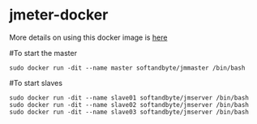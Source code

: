# jmeter-docker

More details on using this docker image is [here](http://www.testautomationguru.com/jmeter-distributed-load-testing-using-docker/)
 

#To start the master

```
sudo docker run -dit --name master softandbyte/jmmaster /bin/bash
```

#To start slaves

```
sudo docker run -dit --name slave01 softandbyte/jmserver /bin/bash
sudo docker run -dit --name slave02 softandbyte/jmserver /bin/bash
sudo docker run -dit --name slave03 softandbyte/jmserver /bin/bash
```
